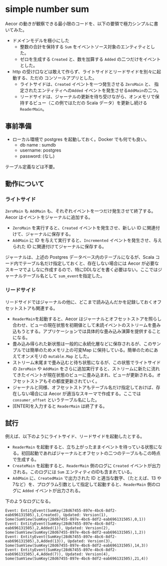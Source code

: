 # simple number sum 

Aecor の動きが観察できる最小限のコードを、以下の要領で極力シンプルに書いてみた。

- ドメインモデルを極小にした
  - 整数の合計を保持する `Sum` をイベントソース対象のエンティティとした。
  - ゼロを生成する `Created` と、数を加算する `Added` の二つだけをイベントとした。
- http の受け口などは敢えて作らず、ライトサイドとリードサイドを別々に起動する、ただの コンソールアプリとした。
  - ライトサイドは、`Created` イベントを一つ発生させる `ZeroMain` と、 指定されたエンティティへの`Added` イベントを発生させる`AddMain`の二つ。
  - リードサイドは、ジャーナルの更新を待ち受けながら、オンメモリで保持するビュー（この例ではただの Scala データ）を更新し続ける `ReaderMain`。

## 事前準備

- ローカル環境で postgres を起動しておく。Docker でも何でも良い。
  - db name : sumdb 
  - username: postgres
  - password: (なし)

テーブル定義などは不要。

## 動作について

### ライトサイド
`ZeroMain` も `AddMain` も、それぞれイベントを一つだけ発生させて終了する。Aecor はイベントをジャーナルに追加する。

- `ZeroMain` を実行すると、`Created` イベントを発生させ、新しい ID に関連付けて、ジャーナルに保存する。
- `AddMain` に ID を与えて実行すると、`Incremented` イベントを発生させ、与えられた ID に関連付けてジャーナルに保存する。

ジャーナルは、上述の Postgres データベース内のテーブルになるが、Scala コード内でテーブル名だけ指定しておくと、存在しない場合には Aecor が必要なスキーマでよしなに作成するので、特にDDLなどを書く必要はない。ここではジャーナルテーブル名として `sum_event`を指定した。

### リードサイド
リードサイドではジャーナルの他に、どこまで読み込んだかを記録しておくオフセットストアも関連する。

- `ReaderMain`を起動すると、Aecor はジャーナルとオフセットストアを照らし合わせ、ビューの現在状態を初期値として未読イベントのストリームを畳み込もうとする。アプリケーションでは具体的な畳み込み演算を提供することになる。
- 畳み込み得られた新状態は一般的に永続化層などに保存されるが、このサンプルでは簡単のためメモリ上の可変Map に保持している。簡単のためにあえてオンメモリの `mutable.Map` とした。
- ストリーム末尾まで畳み込むと待ち状態になるが、この状態でライトサイドの `ZeroMain` や `AddMain` をさらに追加実行すると、ストリームに新たに流れてきたイベントが現在状態のビューに畳み込まれ、ビューが更新される。オフセットストアもその都度更新されていく。
- ジャーナルと同様、オフセットストアもテーブル名だけ指定しておけば、存在しない場合には Aecor が適当なスキーマで作成する。ここでは `consumer_offset` というテーブル名にした。
- [ENTER]を入力すると `ReaderMain` は終了する。

## 試行
例えば、以下のようにライトサイド、リードサイドを起動したとする。

- `ReaderMain` を起動すると、立ち上がったままイベントを待っている状態になる。初回起動であればジャーナルとオフセットの二つのテーブルもこの時点で生成する。
- `CreateMain` を起動すると、`ReaderMain` 側のログに `Created` イベントが出力される。このログには `Sum` エンティティのIDも含まれている。
- `AddMain` に、`CreatedMain` で出力された ID と適当な数字、（たとえば、13 や 7など）を、プログラム引数として指定して起動すると、`ReaderMain` 側のログに `Added` イベントが出力される。

下のようなログになる。

```
Event: EntityEvent(SumKey(28d67455-897e-4bc6-8df2-eab696131505),1,Created), Updated: Version(1), Some(SumView(SumKey(28d67455-897e-4bc6-8df2-eab696131505),0,1))
Event: EntityEvent(SumKey(28d67455-897e-4bc6-8df2-eab696131505),2,Added(1)), Updated: Version(2), Some(SumView(SumKey(28d67455-897e-4bc6-8df2-eab696131505),1,2))
Event: EntityEvent(SumKey(28d67455-897e-4bc6-8df2-eab696131505),3,Added(13)), Updated: Version(3), Some(SumView(SumKey(28d67455-897e-4bc6-8df2-eab696131505),14,3))
Event: EntityEvent(SumKey(28d67455-897e-4bc6-8df2-eab696131505),4,Added(7)), Updated: Version(4), Some(SumView(SumKey(28d67455-897e-4bc6-8df2-eab696131505),21,4))
```
